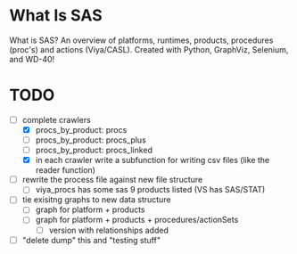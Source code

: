 # What Is SAS
 What is SAS?  An overview of platforms, runtimes, products, procedures (proc's) and actions (Viya/CASL).  Created with Python, GraphViz, Selenium, and WD-40!

# TODO
- [ ] complete crawlers
  - [X] procs_by_product: procs
  - [ ] procs_by_product: procs_plus
  - [ ] procs_by_product: procs_linked
  - [X] in each crawler write a subfunction for writing csv files (like the reader function)
- [ ] rewrite the process file against new file structure
  - [ ] viya_procs has some sas 9 products listed (VS has SAS/STAT)
- [ ] tie exisitng graphs to new data structure
  - [ ] graph for platform + products
  - [ ] graph for platform + products + procedures/actionSets
    - [ ] version with relationships added
- [ ] "delete dump" this and "testing stuff"
